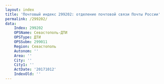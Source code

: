 ```yaml
---
layout: index
title: 'Почтовый индекс 299202: отделение почтовой связи Почты России'
permalink: /299202/
data:
    Index: 299202
    OPSName: Севастополь-ДТИ
    OPSType: ДТИ
    OPSSubm: 299011
    Region: Севастополь
    Autonom: ''
    Area: ''
    City: ''
    City1: ''
    ActDate: '20171012'
    IndexOld: ''
---
```

